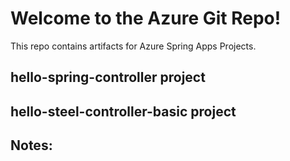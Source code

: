 
# Welcome to the Azure Git Repo! 

This repo contains artifacts for Azure Spring Apps Projects.


## hello-spring-controller project

## hello-steel-controller-basic project 

## Notes:

